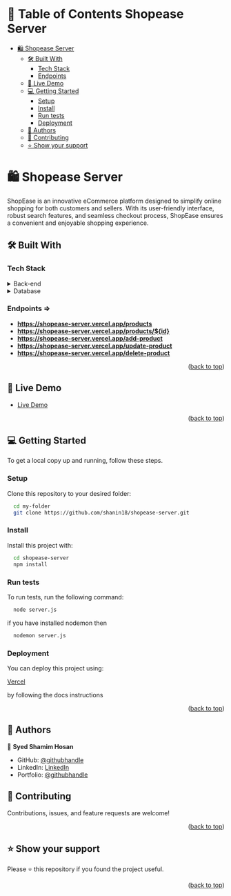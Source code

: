 <a name="readme-top"></a>

<!-- TABLE OF CONTENTS -->

# 📗 Table of Contents <a name="about-project">Shopease Server</a>

- [🛍️ Shopease Server ](#-Shopease-Server-)
  - [🛠 Built With ](#-built-with-)
    - [Tech Stack ](#tech-stack-)
    - [Endpoints ](#endpoints-)
  - [🚀 Live Demo ](#-live-demo-)
  - [💻 Getting Started ](#-getting-started-)
    - [Setup](#setup)
    - [Install](#install)
    - [Run tests](#run-tests)
    - [Deployment](#deployment)
  - [👥 Authors ](#-authors-)
  - [🤝 Contributing ](#-contributing-)
  - [⭐️ Show your support ](#️-show-your-support-)
<!-- PROJECT DESCRIPTION -->

# 🛍️ Shopease Server <a name="about-project"></a>

ShopEase is an innovative eCommerce platform designed to simplify online shopping for both customers and sellers. With its user-friendly interface, robust search features, and seamless checkout process, ShopEase ensures a convenient and enjoyable shopping experience.

## 🛠 Built With <a name="built-with"></a>

### Tech Stack <a name="tech-stack"></a>

<details>
  <summary>Back-end</summary>
  <ul>
    <li><a href="https://expressjs.com/">Express JS</a></li>
  </ul>
</details>

<details>
<summary>Database</summary>
  <ul>
    <li><a href="https://www.mongodb.com/">MongoDB</a></li>
  </ul>
</details>

<!-- Features -->

### Endpoints => <a name="endpoints"></a>

- **https://shopease-server.vercel.app/products**
- **https://shopease-server.vercel.app/products/${id}**
- **https://shopease-server.vercel.app/add-product**
- **https://shopease-server.vercel.app/update-product**
- **https://shopease-server.vercel.app/delete-product**

<p align="right">(<a href="#readme-top">back to top</a>)</p>

## 🚀 Live Demo <a name="live-demo"></a>

- <a href="https://shopease-server.vercel.app/">Live Demo</a>

<p align="right">(<a href="#readme-top">back to top</a>)</p>

<!-- GETTING STARTED -->

## 💻 Getting Started <a name="getting-started"></a>

To get a local copy up and running, follow these steps.

### Setup

Clone this repository to your desired folder:

```sh
  cd my-folder
  git clone https://github.com/shanin18/shopease-server.git
```

### Install

Install this project with:

```sh
  cd shopease-server
  npm install
```

### Run tests

To run tests, run the following command:

```sh
  node server.js
```
if you have installed nodemon then

```sh
  nodemon server.js
```

### Deployment

You can deploy this project using:

<a href="https://vercel.com">Vercel</a>

by following the docs instructions

<p align="right">(<a href="#readme-top">back to top</a>)</p>

## 👥 Authors <a name="authors"></a>

👤 **Syed Shamim Hosan**

- GitHub: [@githubhandle](https://github.com/shanin18)
- LinkedIn: [LinkedIn](https://www.linkedin.com/in/syed-shamim-hosan/)
- Portfolio: [@githubhandle](https://jovial-dieffenbachia-a9caa5.netlify.app/)


## 🤝 Contributing <a name="contributing"></a>

Contributions, issues, and feature requests are welcome!

<p align="right">(<a href="#readme-top">back to top</a>)</p>

## ⭐️ Show your support <a name="support"></a>

Please ⭐️ this repository if you found the project useful.

<p align="right">(<a href="#readme-top">back to top</a>)</p>
